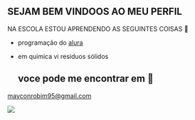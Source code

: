 ## SEJAM BEM VINDOOS AO MEU PERFIL

NA ESCOLA ESTOU APRENDENDO AS SEGUINTES COISAS 🏫
- programação do [alura](www.alura.com)
- em quimica vi residuos sólidos

  ## voce pode me encontrar em 📧
mayconrobim95@gmail.com

![](https://media1.tenor.com/m/azlyVrYMC94AAAAC/by-engineer-official.gif)

